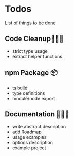 # Todos
List of things to be done

## Code Cleanup👷🏻‍♂️
+ strict type usage
+ extract helper functions

## npm Package 📦
+ ts build
+ type definitions
+ module/node export

## Documentation 👨🏻‍💻
+ write abstract description
+ add Roadmap
+ usage examples
+ options description
+ example project
